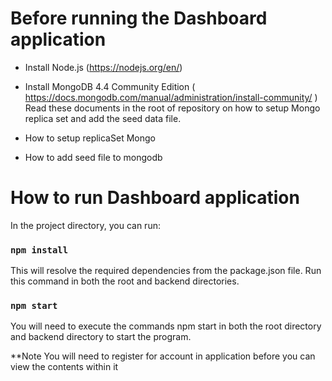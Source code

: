# Before running the Dashboard application 

- Install Node.js
(https://nodejs.org/en/)

- Install MongoDB 4.4 Community Edition ( https://docs.mongodb.com/manual/administration/install-community/ ) 
Read these documents in the root of repository on how to setup Mongo replica set and add the seed data file.
- How to setup replicaSet Mongo
- How to add seed file to mongodb

# How to run Dashboard application 
In the project directory, you can run:

### `npm install`

This will resolve the required dependencies from the package.json file.
Run this command in both the root and backend directories.


### `npm start`
You will need to execute the commands npm start in both the root directory and backend directory to start the program.

**Note You will need to register for account in application before you can view the contents within it



